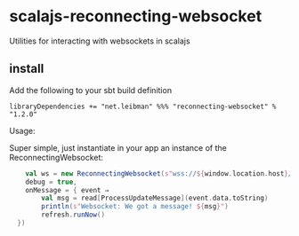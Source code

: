 # scalajs-reconnecting-websocket

Utilities for interacting with websockets in scalajs 

install
--------

Add the following to your sbt build definition

	libraryDependencies += "net.leibman" %%% "reconnecting-websocket" % "1.2.0"

Usage:

Super simple, just instantiate in your app an instance of the ReconnectingWebsocket:

```scala
	val ws = new ReconnectingWebsocket(s"wss://${window.location.host}/processStatusUpdate",
	debug = true,
  	onMessage = { event ⇒
		val msg = read[ProcessUpdateMessage](event.data.toString)
      	println(s"Websocket: We got a message! ${msg}")
      	refresh.runNow()
  })
```
